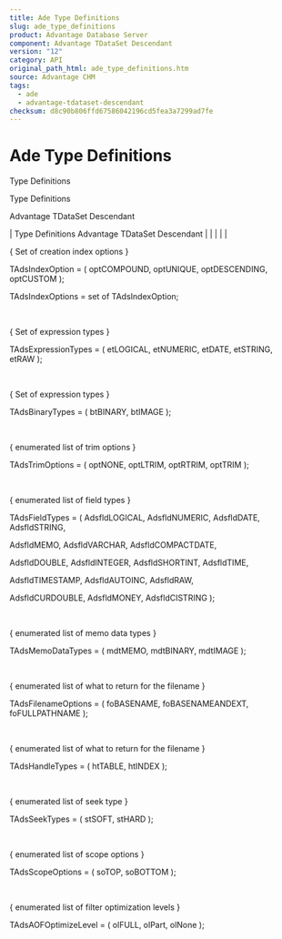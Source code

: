 ```yaml
---
title: Ade Type Definitions
slug: ade_type_definitions
product: Advantage Database Server
component: Advantage TDataSet Descendant
version: "12"
category: API
original_path_html: ade_type_definitions.htm
source: Advantage CHM
tags:
  - ade
  - advantage-tdataset-descendant
checksum: d8c90b806ffd67586042196cd5fea3a7299ad7fe
---
```


# Ade Type Definitions

Type Definitions

Type Definitions

Advantage TDataSet Descendant

| Type Definitions  Advantage TDataSet Descendant |  |  |  |  |

{ Set of creation index options }

TAdsIndexOption = ( optCOMPOUND, optUNIQUE, optDESCENDING, optCUSTOM );

TAdsIndexOptions = set of TAdsIndexOption;

 

{ Set of expression types }

TAdsExpressionTypes = ( etLOGICAL, etNUMERIC, etDATE, etSTRING, etRAW );

 

{ Set of expression types }

TAdsBinaryTypes = ( btBINARY, btIMAGE );

 

{ enumerated list of trim options }

TAdsTrimOptions = ( optNONE, optLTRIM, optRTRIM, optTRIM );

 

{ enumerated list of field types }

TAdsFieldTypes = ( AdsfldLOGICAL, AdsfldNUMERIC, AdsfldDATE, AdsfldSTRING,

AdsfldMEMO, AdsfldVARCHAR, AdsfldCOMPACTDATE,

AdsfldDOUBLE, AdsfldINTEGER, AdsfldSHORTINT, AdsfldTIME,

AdsfldTIMESTAMP, AdsfldAUTOINC, AdsfldRAW,

AdsfldCURDOUBLE, AdsfldMONEY, AdsfldCISTRING );

 

{ enumerated list of memo data types }

TAdsMemoDataTypes = ( mdtMEMO, mdtBINARY, mdtIMAGE );

 

{ enumerated list of what to return for the filename }

TAdsFilenameOptions = ( foBASENAME, foBASENAMEANDEXT, foFULLPATHNAME );

 

{ enumerated list of what to return for the filename }

TAdsHandleTypes = ( htTABLE, htINDEX );

 

{ enumerated list of seek type }

TAdsSeekTypes = ( stSOFT, stHARD );

 

{ enumerated list of scope options }

TAdsScopeOptions = ( soTOP, soBOTTOM );

 

{ enumerated list of filter optimization levels }

TAdsAOFOptimizeLevel = ( olFULL, olPart, olNone );
